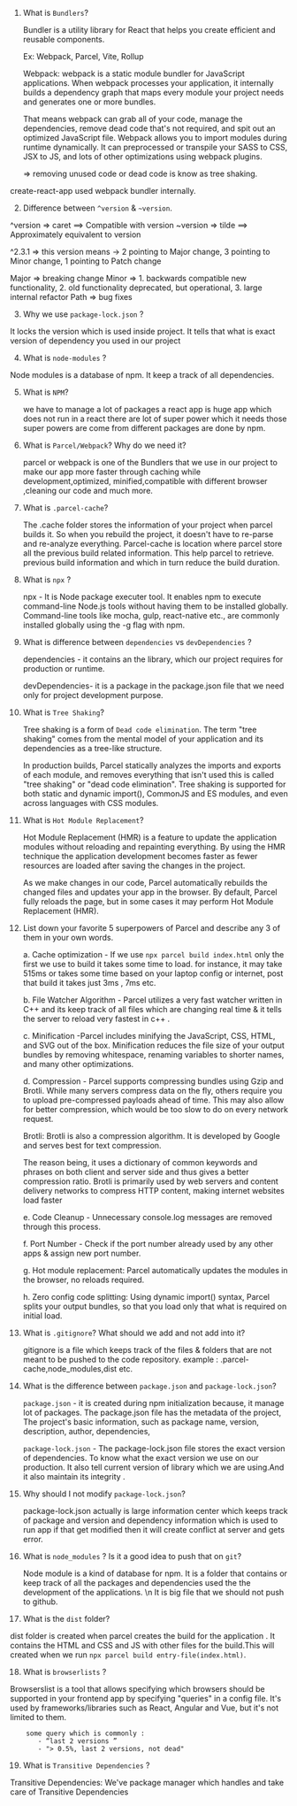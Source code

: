 1. What is `Bundlers`?

    Bundler is a utility library for React that helps you create efficient and reusable components.

    Ex: Webpack, Parcel, Vite, Rollup

    Webpack: webpack is a static module bundler for JavaScript applications. When webpack processes your application, it internally 
    builds a dependency graph that maps every module your project needs and generates one or more bundles.

    That means webpack can grab all of your code, manage the dependencies, remove dead code that's not required, and 
    spit out an optimized JavaScript file. 
    Webpack allows you to import modules during runtime dynamically.
    It can preprocessed or transpile your SASS to CSS, JSX to JS, and lots of other optimizations using webpack plugins.
    
    => removing unused code or dead code is know as tree shaking.


 create-react-app used webpack bundler internally.

2. Difference between `^version` & `~version`.  

 ^version => caret ==> Compatible with version
 ~version => tilde ==> Approximately equivalent to version

 ^2.3.1 => this version means -> 2 pointing to Major change, 3 pointing to Minor change, 1 pointing to Patch change

 Major => breaking change
 Minor => 1. backwards compatible new functionality, 2. old functionality deprecated, but operational, 3. large internal refactor
 Path => bug fixes

3. Why we use `package-lock.json` ?

  It locks the version which is used inside project.
  It tells that what is exact version of dependency you used in our project

4. What is `node-modules` ?

  Node modules is a database of npm.
  It keep a track of all dependencies.

5. What is `NPM`?

      we have to manage a lot of packages a react app is huge app which does not run in a react there are lot of super power which it 
      needs those super powers are come from different packages are done by npm.

6. What is `Parcel/Webpack`? Why do we need it?

     parcel or webpack is one of the Bundlers that we use in our project to make our app more faster through caching while 
    development,optimized, minified,compatible with different browser ,cleaning our code and much more.

7. What is `.parcel-cache`?

     The .cache folder stores the information of your project when parcel builds it. So when you rebuild the project, it doesn't have 
     to re-parse and re-analyze everything.
     Parcel-cache is location where parcel store all the previous build related information. This help parcel to retrieve.
     previous build information and which in turn reduce the build duration.

8. What is `npx` ?

     npx -  It is Node package executer tool. 
     It enables npm to execute command-line Node.js tools without having them to be installed globally. Command-line tools like mocha, 
     gulp, react-native etc., are commonly installed globally using the -g flag with npm.

9. What is difference between `dependencies` vs `devDependencies` ?

     dependencies - it contains an the library, which our project requires for production or runtime.
     
     devDependencies- it is a package in the package.json file that we need only for project development purpose.

10. What is `Tree Shaking`?

    Tree shaking is a form of `Dead code elimination`. The term "tree shaking" comes from the mental model of your application and its 
    dependencies as a tree-like structure.

     In production builds, Parcel statically analyzes the imports and exports of each module, and removes everything that isn't used 
     this is called "tree shaking" or "dead code elimination". Tree shaking is supported for both static and dynamic import(), 
     CommonJS and ES modules, and even across languages with CSS modules.

11. What is `Hot Module Replacement`?

    Hot Module Replacement (HMR) is a feature to update the application modules without reloading and repainting everything.
    By using the HMR technique the application development becomes faster as fewer resources are loaded after saving the changes in 
    the project. 

     As we make changes in our code, Parcel automatically rebuilds the changed files and updates your app in the browser. By default, 
     Parcel fully reloads the page, but in some cases it may perform Hot Module Replacement (HMR).

12. List down your favorite 5 superpowers of Parcel and describe any 3 of them in your own words.

     a. Cache optimization - If we use `npx parcel build index.html` only the first we use to build it takes some time to load. for 
     instance, it may take 515ms or takes some time based on your laptop config or internet, post that build it takes just 3ms , 7ms 
     etc.

     b. File Watcher Algorithm - Parcel utilizes a very fast watcher written in C++ and its keep track of all files which are changing 
      real time & it tells the server to reload very fastest in c++ .

     c. Minification -Parcel includes minifying the JavaScript, CSS, HTML, and SVG out of the box.  Minification reduces the file size 
      of your output bundles by removing whitespace, renaming variables to shorter names, and many other optimizations.
    
     d. Compression - Parcel supports compressing bundles using Gzip and Brotli. While many servers compress data on the fly, others 
      require you to upload pre-compressed payloads ahead of time. This may also allow for better compression, which would be too slow 
       to do on every network request.

       Brotli:  Brotli is also a compression algorithm. It is developed by Google and serves best for text compression. 
       
       The reason being, it uses a dictionary of common keywords and phrases on both client and server side and thus gives a better 
       compression ratio.
       Brotli is primarily used by web servers and content delivery networks to compress HTTP content, making internet websites load 
       faster
       
     e. Code Cleanup - Unnecessary console.log messages are removed through this process.

     f. Port Number - Check if the port number already used by any other apps & assign new port number.
     
     g. Hot module replacement: Parcel automatically updates the modules in the browser, no reloads required.

     h. Zero config code splitting: Using dynamic import() syntax, Parcel splits your output bundles, so that you load only that what 
        is required on initial load.

13. What is `.gitignore`? What should we add and not add into it?

     gitignore is a file which keeps track of the files & folders that are not meant to be pushed to the code repository.
     example : .parcel-cache,node_modules,dist etc. 

14. What is the difference between `package.json` and `package-lock.json`?

     `package.json`  -  it is created during npm initialization because, it manage lot of packages.
      The package.json file has the metadata of the project, The project's basic information, such as package name, version, 
      description, author, dependencies,

     `package-lock.json` -  The package-lock.json file stores the exact version of dependencies. To know what the exact version we use 
      on our production. It also tell current version of library which we are using.And it also maintain its integrity .
        
15. Why should I not modify `package-lock.json`?

    package-lock.json actually is large information center which keeps track of package and version and dependency information which 
    is used to run app if that get modified then it will create conflict at server and gets error.

16. What is `node_modules` ? Is it a good idea to push that on `git`?

    Node module is a kind of database for npm. 
    It is a folder that contains or keep track of all the packages and dependencies used the the development of the applications. \n 
    It is big file that we should not push to github.

17. What is the `dist` folder?

   dist folder is created when parcel creates the build for the application . It contains the HTML and CSS and JS with other files for 
    the build.This will created when we run `npx parcel build entry-file(index.html)`.

18. What is `browserlists` ?

  Browserslist is a tool that allows specifying which browsers should be supported in your frontend app by specifying "queries" in a 
  config file. It's used by frameworks/libraries such as React, Angular and Vue, but it's not limited to them.

        some query which is commonly :
           - “last 2 versions ” 	
           - "> 0.5%, last 2 versions, not dead"   

19. What is `Transitive Dependencies` ?

   Transitive Dependencies:  We've package manager which handles and take care of Transitive Dependencies